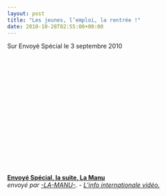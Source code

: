```yaml
---
layout: post
title: "Les jeunes, l’emploi, la rentrée !"
date: 2010-10-28T02:55:00+00:00
---
```

<div class="main">
		<p>Sur Envoyé Spécial le 3 septembre 2010<br>
<object classid="clsid:d27cdb6e-ae6d-11cf-96b8-444553540000" width="480" height="270" codebase="http://download.macromedia.com/pub/shockwave/cabs/flash/swflash.cab#version=6,0,40,0"><br>
<param name="allowFullScreen" value="true">
<param name="allowScriptAccess" value="always">
<param name="src" value="http://www.dailymotion.com/swf/video/xerssm?additionalInfos=0">
<embed type="application/x-shockwave-flash" width="480" height="270" src="http://www.dailymotion.com/swf/video/xerssm?additionalInfos=0" allowscriptaccess="always" allowfullscreen="true"></embed></object><br>
<strong><a href="http://www.dailymotion.com/video/xerssm_envoye-special-la-suite-la-manu_news">Envoyé Spécial, la suite, La Manu</a></strong><br>
<em>envoyé par <a href="http://www.dailymotion.com/-LA-MANU-">-LA-MANU-</a>. - <a href="http://www.dailymotion.com/fr/channel/news">L’info internationale vidéo.</a></em>
</p>
</div>